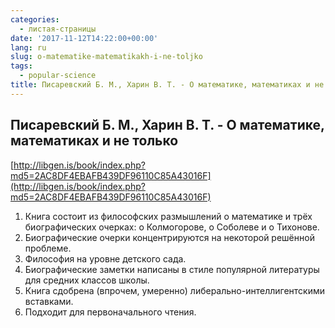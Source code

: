 ```yaml
---
categories:
  - листая-страницы
date: '2017-11-12T14:22:00+00:00'
lang: ru
slug: o-matematike-matematikakh-i-ne-toljko
tags:
  - popular-science
title: Писаревский Б. М., Харин В. Т. - О математике, математиках и не только
---
```



## Писаревский Б. М., Харин В. Т. - О математике, математиках и не только

[http://libgen.is/book/index.php?md5=2AC8DF4EBAFB439DF96110C85A43016F](http://libgen.is/book/index.php?md5=2AC8DF4EBAFB439DF96110C85A43016F)  

<!--more-->

1. Книга состоит из философских размышлений о математике и трёх биографических очерках: о Колмогорове, о Соболеве и о Тихонове.
2. Биографические очерки концентрируются на некоторой решённой проблеме.
3. Философия на уровне детского сада.
4. Биографические заметки написаны в стиле популярной литературы для средних классов школы.
5. Книга сдобрена (впрочем, умеренно) либерально-интеллигентскими вставками.
6. Подходит для первоначального чтения.
